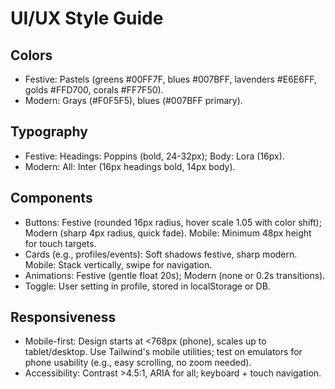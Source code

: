 # UI/UX Style Guide

## Colors
- Festive: Pastels (greens #00FF7F, blues #007BFF, lavenders #E6E6FF, golds #FFD700, corals #FF7F50).
- Modern: Grays (#F0F5F5), blues (#007BFF primary).

## Typography
- Festive: Headings: Poppins (bold, 24-32px); Body: Lora (16px).
- Modern: All: Inter (16px headings bold, 14px body).

## Components
- Buttons: Festive (rounded 16px radius, hover scale 1.05 with color shift); Modern (sharp 4px radius, quick fade). Mobile: Minimum 48px height for touch targets.
- Cards (e.g., profiles/events): Soft shadows festive, sharp modern. Mobile: Stack vertically, swipe for navigation.
- Animations: Festive (gentle float 20s); Modern (none or 0.2s transitions).
- Toggle: User setting in profile, stored in localStorage or DB.

## Responsiveness
- Mobile-first: Design starts at <768px (phone), scales up to tablet/desktop. Use Tailwind's mobile utilities; test on emulators for phone usability (e.g., easy scrolling, no zoom needed).
- Accessibility: Contrast >4.5:1, ARIA for all; keyboard + touch navigation.